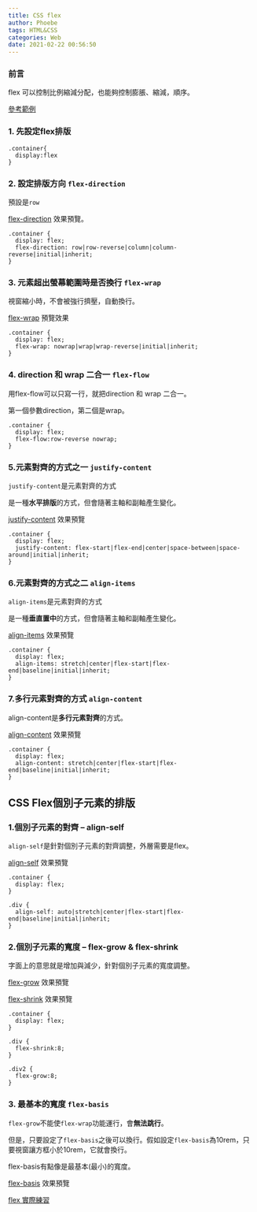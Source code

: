 ```yaml
---
title: CSS flex
author: Phoebe
tags: HTML&CSS
categories: Web
date: 2021-02-22 00:56:50
---
```

### 前言

flex 可以控制比例縮減分配，也能夠控制膨脹、縮減，順序。

[參考範例](https://codepen.io/frank890417/pen/ayLvRp)

### 1. 先設定flex排版
<!--more-->
```css=
.container{
  display:flex
}
```

### 2. 設定排版方向 `flex-direction`

預設是`row`

[flex-direction](https://www.w3schools.com/cssref/playit.asp?filename=playcss_flex-direction) 效果預覽。

```css=
.container {
  display: flex;
  flex-direction: row|row-reverse|column|column-reverse|initial|inherit;
}
```
### 3. 元素超出螢幕範圍時是否換行 `flex-wrap`

視窗縮小時，不會被強行擠壓，自動換行。

[flex-wrap](https://www.w3schools.com/cssref/playit.asp?filename=playcss_flex-wrap) 預覽效果

```css=
.container {
  display: flex;
  flex-wrap: nowrap|wrap|wrap-reverse|initial|inherit;
}
```

### 4. direction 和 wrap 二合一 `flex-flow`

用flex-flow可以只寫一行，就把direction 和 wrap 二合一。

第一個參數direction，第二個是wrap。

```css=
.container {
  display: flex;
  flex-flow:row-reverse nowrap;
}
```

### 5.元素對齊的方式之一 `justify-content`

`justify-content`是元素對齊的方式

是一種**水平排版**的方式，但會隨著主軸和副軸產生變化。

[justify-content](https://www.w3schools.com/cssref/playit.asp?filename=playcss_justify-content) 效果預覽

```css=
.container {
  display: flex;
  justify-content: flex-start|flex-end|center|space-between|space-around|initial|inherit;
}
```

### 6.元素對齊的方式之二 `align-items`

`align-items`是元素對齊的方式

是一種**垂直置中**的方式，但會隨著主軸和副軸產生變化。

[align-items](https://www.w3schools.com/cssref/playit.asp?filename=playcss_align-items) 效果預覽

```css=
.container {
  display: flex;
  align-items: stretch|center|flex-start|flex-end|baseline|initial|inherit;
}
```
### 7.多行元素對齊的方式 `align-content`

align-content是**多行元素對齊**的方式。

[align-content](https://www.w3schools.com/cssref/playit.asp?filename=playcss_align-content) 效果預覽

```css=
.container {
  display: flex;
  align-content: stretch|center|flex-start|flex-end|baseline|initial|inherit;
}
```

## CSS Flex個別子元素的排版

### 1.個別子元素的對齊 – align-self

`align-self`是針對個別子元素的對齊調整，外層需要是flex。

[align-self](https://www.w3schools.com/cssref/playit.asp?filename=playcss_align-self) 效果預覽

```css=
.container {
  display: flex;
}

.div { 
  align-self: auto|stretch|center|flex-start|flex-end|baseline|initial|inherit;
}
```

### 2.個別子元素的寬度 – flex-grow & flex-shrink

字面上的意思就是增加與減少，針對個別子元素的寬度調整。


[flex-grow](https://www.w3schools.com/cssref/playit.asp?filename=playcss_flex-grow) 效果預覽

[flex-shrink](https://www.w3schools.com/cssref/playit.asp?filename=playcss_flex-shrink) 效果預覽

```css=
.container {
  display: flex;
}

.div { 
  flex-shrink:8;
}

.div2 {
  flex-grow:8;
}
```

### 3. 最基本的寬度 `flex-basis`

`flex-grow`不能使`flex-wrap`功能運行，會**無法跳行**。

但是，只要設定了`flex-basis`之後可以換行。假如設定`flex-basis`為10rem，只要視窗讓方框小於10rem，它就會換行。

flex-basis有點像是最基本(最小)的寬度。

[flex-basis](https://www.w3schools.com/cssref/playit.asp?filename=playcss_flex-basis) 效果預覽

[flex 實際練習](https://codepen.io/phoebe-ho/pen/ExgWqeB)